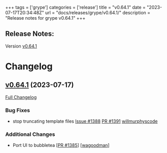 +++
tags = ['grype']
categories = ['release']
title = "v0.64.1"
date = "2023-07-17T20:34:48Z"
url = "docs/releases/grype/v0.64.1/"
description = "Release notes for grype v0.64.1"
+++

## Release Notes:
Version [v0.64.1](https://github.com/anchore/grype/releases/tag/v0.64.1)

# Changelog

## [v0.64.1](https://github.com/anchore/grype/tree/v0.64.1) (2023-07-17)

[Full Changelog](https://github.com/anchore/grype/compare/v0.64.0...v0.64.1)

### Bug Fixes                                                                                                       
                                                                                                                    
- stop truncating template files [Issue #1388](https://github.com/anchore/grype/issues/1388) [PR #1391](https://github.com/anchore/grype/pull/1391) [willmurphyscode](https://github.com/willmurphyscode)

### Additional Changes

- Port UI to bubbletea [[PR #1385](https://github.com/anchore/grype/pull/1385)] [[wagoodman](https://github.com/wagoodman)]
